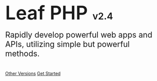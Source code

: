 <h1 style="font-size: 60px; font-weight: 600;">
  Leaf PHP  <span style="font-size: 30px;">v2.4</span>
</h1>
<p style="font-size: 25px; margin-top: -20px; margin-bottom: 40px;">
  Rapidly develop powerful web apps and APIs, utilizing simple but powerful methods.
</p>

[Other Versions](versions)
[Get Started](leaf/v/2.4/intro/)
